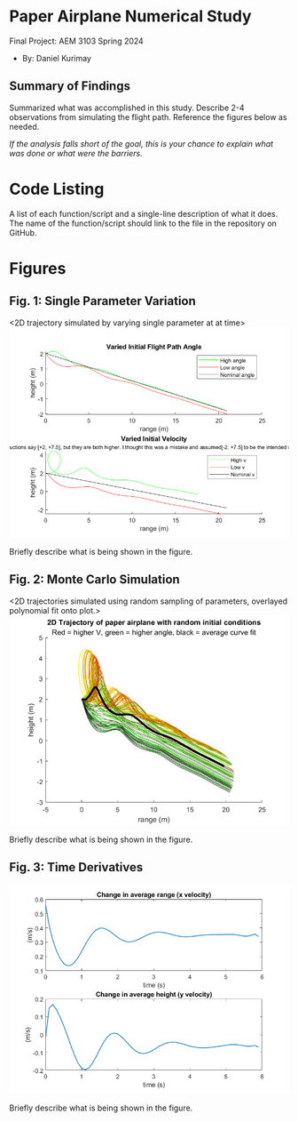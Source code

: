   # Paper Airplane Numerical Study
  Final Project: AEM 3103 Spring 2024

  - By: Daniel Kurimay

  ## Summary of Findings
  <Show the variations studied in a table>

  Summarized what was accomplished in this study.  Describe 2-4 observations from simulating the flight path.
  Reference the figures below as needed.

  *If the analysis falls short of the goal, this is your chance to explain what was done or what were the barriers.*
 
  # Code Listing
  A list of each function/script and a single-line description of what it does.  The name of the function/script should link to the file in the repository on GitHub.

  # Figures

  ## Fig. 1: Single Parameter Variation
  <2D trajectory simulated by varying single parameter at at time>
  ![](https://github.com/DannyKurimay/AEM3013/blob/master/docs/controlledvariation.png)
  
  Briefly describe what is being shown in the figure.

  ## Fig. 2: Monte Carlo Simulation
  <2D trajectories simulated using random sampling of parameters, overlayed polynomial fit onto plot.>
  ![](https://github.com/DannyKurimay/AEM3013/blob/master/docs/randomvariation.png)

  Briefly describe what is being shown in the figure.

 ## Fig. 3: Time Derivatives
 <Time-derivative of height and range for the fitted trajectory>![](https://github.com/DannyKurimay/AEM3013/blob/master/docs/xyvelocity.png)


  Briefly describe what is being shown in the figure.

